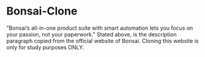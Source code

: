 # Bonsai-Clone
"Bonsai’s all-in-one product suite with smart automation lets you focus on your passion, not your paperwork."
Stated above, is the description paragraph copied from the official website of Bonsai.
Cloning this website is only for study purposes ONLY.
